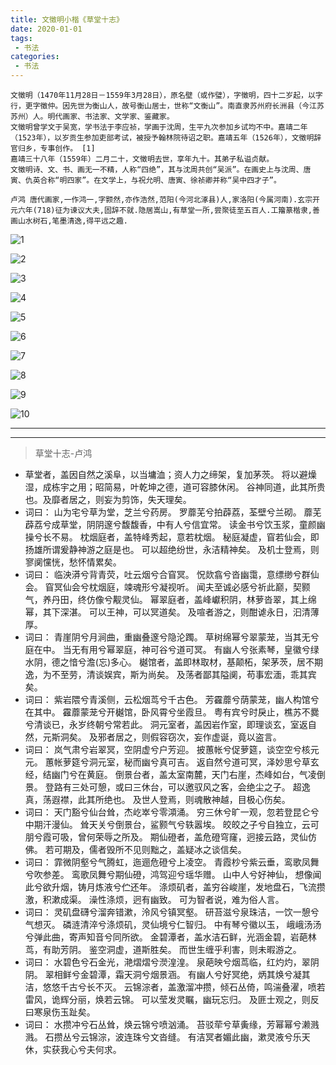 ```yaml
---
title: 文徵明小楷《草堂十志》
date: 2020-01-01
tags:
 - 书法
categories:
 - 书法
---
```


<Boxx/>

```
文徵明（1470年11月28日－1559年3月28日），原名壁（或作璧），字徵明，四十二岁起，以字行，更字徵仲。因先世为衡山人，故号衡山居士，世称“文衡山”。南直隶苏州府长洲县（今江苏苏州）人。明代画家、书法家、文学家、鉴藏家。
文徵明曾学文于吴宽，学书法于李应祯，学画于沈周，生平九次参加乡试均不中。嘉靖二年（1523年），以岁贡生参加吏部考试，被授予翰林院待诏之职。嘉靖五年（1526年），文徵明辞官归乡，专事创作。 [1] 
嘉靖三十八年（1559年）二月二十，文徵明去世，享年九十。其弟子私谥贞献。
文徵明诗、文、书、画无一不精，人称“四绝”，其与沈周共创“吴派”。在画史上与沈周、唐寅、仇英合称“明四家”。在文学上，与祝允明、唐寅、徐祯卿并称“吴中四才子”。
```

```
卢鸿 唐代画家,一作鸿一,字颢然,亦作浩然,范阳(今河北涿县)人,家洛阳(今属河南).玄宗开元六年(718)征为谏议大夫,固辞不就.隐居嵩山,有草堂一所,尝聚徒至五百人.工籀篆楷隶,善画山水树石,笔墨清逸,得平远之趣.
```

![1]( https://xyqin.coding.net/p/my/d/document/git/raw/master/imgs/shufa/caotangshizhi/1.jpg )

![2]( https://xyqin.coding.net/p/my/d/document/git/raw/master/imgs/shufa/caotangshizhi/2.jpg )

![3]( https://xyqin.coding.net/p/my/d/document/git/raw/master/imgs/shufa/caotangshizhi/3.jpg )

![4]( https://xyqin.coding.net/p/my/d/document/git/raw/master/imgs/shufa/caotangshizhi/4.jpg )

![5]( https://xyqin.coding.net/p/my/d/document/git/raw/master/imgs/shufa/caotangshizhi/5.jpg )

![6]( https://xyqin.coding.net/p/my/d/document/git/raw/master/imgs/shufa/caotangshizhi/6.jpg )

![7]( https://xyqin.coding.net/p/my/d/document/git/raw/master/imgs/shufa/caotangshizhi/7.jpg )

![8]( https://xyqin.coding.net/p/my/d/document/git/raw/master/imgs/shufa/caotangshizhi/8.jpg )

![9]( https://xyqin.coding.net/p/my/d/document/git/raw/master/imgs/shufa/caotangshizhi/9.jpg )

![10]( https://xyqin.coding.net/p/my/d/document/git/raw/master/imgs/shufa/caotangshizhi/10.jpg )

---
---

>草堂十志-卢鸿

- 草堂者，盖因自然之溪阜，以当墉洫；资人力之缔架，复加茅茨。
将以避燥湿，成栋宇之用；昭简易，叶乾坤之德，道可容膝休闲。
谷神同道，此其所贵也。及靡者居之，则妄为剪饰，失天理矣。
- 词曰：
山为宅兮草为堂，芝兰兮药房。
罗蘼芜兮拍薜荔，荃壁兮兰砌。
蘼芜薜荔兮成草堂，阴阴邃兮馥馥香，中有人兮信宜常。
读金书兮饮玉浆，童颜幽操兮长不易。
枕烟庭者，盖特峰秀起，意若枕烟。
秘庭凝虚，窅若仙会，即扬雄所谓爰静神游之庭是也。
可以超绝纷世，永洁精神矣。
及机士登焉，则寥阒戃恍，愁怀情累矣。
- 词曰：
临泱漭兮背青荧，吐云烟兮合窅冥。
怳欻翕兮沓幽霭，意缥缈兮群仙会。
窅冥仙会兮枕烟庭，竦魂形兮凝视听。
闻夫至诚必感兮祈此巅，契颢气，养丹田，终仿像兮觏灵仙。
幂翠庭者，盖峰巘积阴，林萝沓翠，其上绵幂，其下深湛。
可以王神，可以冥道矣。
及喧者游之，则酣谑永日，汩清薄厚。
- 词曰：
青崖阴兮月涧曲，重幽叠邃兮隐沦躅。
草树绵幂兮翠蒙茏，当其无兮庭在中。
当无有用兮幂翠庭，神可谷兮道可冥。
有幽人兮张素琴，皇徽兮绿水阴，德之愔兮澹(忘)多心。
樾馆者，盖即林取材，基颠柘，架茅茨，居不期逸，为不至劳，清谈娱宾，斯为尚矣。
及荡者鄙其隘阒，苟事宏湎，乖其宾矣。
- 词曰：
紫岩隈兮青溪侧，云松烟茑兮千古色。
芳靃蘼兮荫蒙茏，幽人构馆兮在其中。
靃蘼蒙茏兮开樾馆，卧风霄兮坐霞旦。
粤有宾兮时戾止，樵苏不爨兮清谈已，永岁终朝兮常若此。
洞元室者，盖因岩作室，即理谈玄，室返自然，元斯洞矣。
及邪者居之，则假容窃次，妄作虚诞，竟以盗言。
- 词曰：
岚气肃兮岩翠冥，空阴虚兮户芳迎。
披蕙帐兮促萝筵，谈空空兮核元元。
蕙帐萝筵兮洞元室，秘而幽兮真可吉。
返自然兮道可冥，泽妙思兮草玄经，结幽门兮在黄庭。
倒景台者，盖太室南麓，天门右崖，杰峰如台，气凌倒景。
登路有三处可憩，或曰三休台，可以邀驭风之客，会绝尘之子。
超逸真，荡遐襟，此其所绝也。
及世人登焉，则魂散神越，目极心伤矣。
- 词曰：
天门豁兮仙台耸，杰屹崒兮零澒涌。
穷三休兮旷一观，忽若登昆仑兮中期汗漫仙。
耸天关兮倒景台，鲨颢气兮轶嚣埃。
皎皎之子兮自独立，云可朋兮霞可吸，曾何荣辱之所及。
期仙磴者，盖危磴穹窿，迥接云路，灵仙仿佛。
若可期及，儒者毁所不见则黜之，盖疑冰之谈信矣。
- 词曰：
霏微阴壑兮气腾虹，迤逦危磴兮上凌空。
青霞杪兮紫云垂，鸾歌凤舞兮吹参差。
鸾歌凤舞兮期仙磴，鸿驾迎兮瑶华赠。
山中人兮好神仙， 想像闻此兮欲升烟，铸月炼液兮伫还年。
涤烦矶者，盖穷谷峻崖，发地盘石，飞流攒激，积漱成渠。
澡性涤烦，迥有幽致。
可为智者说，难为俗人言。
- 词曰：
灵矶盘礴兮溜奔错漱，泠风兮镇冥壑。
研苔滋兮泉珠洁，一饮一憩兮气想灭。
磷涟清淬兮涤烦矶，灵仙境兮仁智归。
中有琴兮徽以玉， 峨峨汤汤兮弹此曲，寄声知音兮同所欲。
金碧潭者，盖水洁石鲜，光涵金碧，岩葩林茑，有助芳阴。
鉴空洞虚，道斯胜矣。
而世生缠乎利害，则未暇游之。
- 词曰：
水碧色兮石金光，滟熠熠兮濙湟湟。
泉葩映兮烟茑临，红灼灼，翠阴阴。
翠相鲜兮金碧潭，霜天洞兮烟景涵。
有幽人兮好冥绝，炳其焕兮凝其洁，悠悠千古兮长不灭。
云锦淙者，盖激溜冲攒，倾石丛倚，鸣湍叠濯，喷若雷风，诡辉分丽，焕若云锦。
可以莹发灵瞩，幽玩忘归。
及匪士观之，则反曰寒泉伤玉趾矣。
- 词曰：
水攒冲兮石丛耸，焕云锦兮喷汹涌。
苔驳荦兮草夤缘，芳幂幂兮濑溅溅。
石攒丛兮云锦淙，波连珠兮文沓缝。
有洁冥者媚此幽，漱灵液兮乐天休，实获我心兮夫何求。
